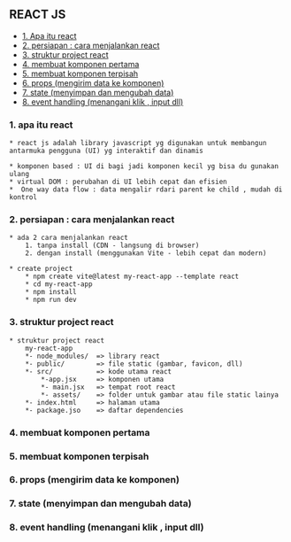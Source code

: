 


## REACT JS


* [1. Apa itu react](#1-apa-itu-react) 
* [2. persiapan : cara menjalankan react](#2-persiapan--cara-menjalankan-react) 
* [3. struktur project react](#3-struktur-project-react) 
* [4. membuat komponen pertama](#4-membuat-komponen-pertama)
* [5. membuat komponen terpisah](#5-membuat-komponen-terpisah)
* [6. props (mengirim data ke komponen)](#6-props-mengirim-data-ke-komponen)
* [7. state (menyimpan dan mengubah data)](#7-state-menyimpan-dan-mengubah-data)
* [8. event handling (menangani klik , input dll)](#8-event-handling-menangani-klik--input-dll)



### 1. apa itu react
    * react js adalah library javascript yg digunakan untuk membangun antarmuka pengguna (UI) yg interaktif dan dinamis

    * komponen based : UI di bagi jadi komponen kecil yg bisa du gunakan ulang
    * virtual DOM : perubahan di UI lebih cepat dan efisien
    *  One way data flow : data mengalir rdari parent ke child , mudah di kontrol


### 2. persiapan : cara menjalankan react
    * ada 2 cara menjalankan react 
        1. tanpa install (CDN - langsung di browser)
        2. dengan install (menggunakan Vite - lebih cepat dan modern)
    
    * create project 
        * npm create vite@latest my-react-app --template react
        * cd my-react-app
        * npm install
        * npm run dev
    

### 3. struktur project react
    * struktur project react
        my-react-app
        *- node_modules/  => library react
        *- public/        => file static (gambar, favicon, dll)
        *- src/           => kode utama react
            *-app.jsx     => komponen utama
            *- main.jsx   => tempat root react
            *- assets/    => folder untuk gambar atau file static lainya
        *- index.html     => halaman utama
        *- package.jso    => daftar dependencies

### 4. membuat komponen pertama
### 5. membuat komponen terpisah
### 6. props (mengirim data ke komponen)
### 7. state (menyimpan dan mengubah data)
### 8. event handling (menangani klik , input dll)